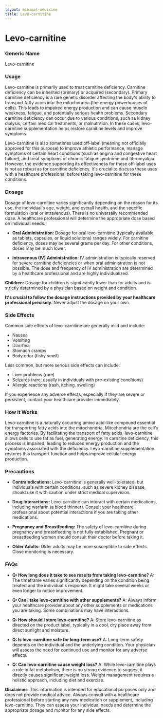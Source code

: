 ```yaml
---
layout: minimal-medicine
title: Levo-carnitine
---
```


# Levo-carnitine
### Generic Name
Levo-carnitine

### Usage
Levo-carnitine is primarily used to treat carnitine deficiency.  Carnitine deficiency can be inherited (primary) or acquired (secondary).  Primary carnitine deficiency is a rare genetic disorder affecting the body's ability to transport fatty acids into the mitochondria (the energy powerhouses of cells). This leads to impaired energy production and can cause muscle weakness, fatigue, and potentially serious health problems.  Secondary carnitine deficiency can occur due to various conditions, such as kidney dialysis, certain medical treatments, or malnutrition. In these cases, levo-carnitine supplementation helps restore carnitine levels and improve symptoms.

Levo-carnitine is also sometimes used off-label (meaning not officially approved for this purpose) to improve athletic performance, manage symptoms of certain heart conditions (such as angina and congestive heart failure), and treat symptoms of chronic fatigue syndrome and fibromyalgia. However, the evidence supporting its effectiveness for these off-label uses is not as robust as for carnitine deficiency.  It's crucial to discuss these uses with a healthcare professional before taking levo-carnitine for these conditions.


### Dosage

Dosage of levo-carnitine varies significantly depending on the reason for its use, the individual's age, weight, and overall health, and the specific formulation (oral or intravenous).  There is no universally recommended dose. A healthcare professional will determine the appropriate dose based on individual needs.

* **Oral Administration:**  Dosage for oral levo-carnitine (typically available as tablets, capsules, or liquid solutions) ranges widely.  For carnitine deficiency, doses may be several grams per day.  For other conditions, doses may be much lower.

* **Intravenous (IV) Administration:**  IV administration is typically reserved for severe carnitine deficiencies or when oral administration is not possible.  The dose and frequency of IV administration are determined by a healthcare professional and are highly individualized.


**Children:**  Dosage for children is significantly lower than for adults and is strictly determined by a physician based on weight and condition.


**It's crucial to follow the dosage instructions provided by your healthcare professional precisely.** Never adjust the dosage on your own.


### Side Effects

Common side effects of levo-carnitine are generally mild and include:

* Nausea
* Vomiting
* Diarrhea
* Stomach cramps
* Body odor (fishy smell)


Less common, but more serious side effects can include:

* Liver problems (rare)
* Seizures (rare, usually in individuals with pre-existing conditions)
* Allergic reactions (rash, itching, swelling)


If you experience any adverse effects, especially if they are severe or persistent, contact your healthcare provider immediately.


### How it Works

Levo-carnitine is a naturally occurring amino acid-like compound essential for transporting fatty acids into the mitochondria.  Mitochondria are the cell's energy factories.  By facilitating the transport of fatty acids, levo-carnitine allows cells to use fat as fuel, generating energy.  In carnitine deficiency, this process is impaired, leading to reduced energy production and the symptoms associated with the deficiency. Levo-carnitine supplementation restores this transport function and helps improve cellular energy production.


### Precautions

* **Contraindications:** Levo-carnitine is generally well-tolerated, but individuals with certain conditions, such as severe kidney disease, should use it with caution under strict medical supervision.

* **Drug Interactions:**  Levo-carnitine can interact with certain medications, including warfarin (a blood thinner). Consult your healthcare professional about potential interactions if you are taking other medications.

* **Pregnancy and Breastfeeding:** The safety of levo-carnitine during pregnancy and breastfeeding is not fully established.  Pregnant or breastfeeding women should consult their doctor before taking it.

* **Older Adults:** Older adults may be more susceptible to side effects.  Close monitoring is necessary.


### FAQs

* **Q: How long does it take to see results from taking levo-carnitine?** A:  The timeframe varies significantly depending on the condition being treated and the individual's response. It might take several weeks or even longer to notice improvement.

* **Q: Can I take levo-carnitine with other supplements?** A:  Always inform your healthcare provider about any other supplements or medications you are taking. Some combinations may have interactions.

* **Q: How should I store levo-carnitine?** A: Store levo-carnitine as directed on the product label, typically in a cool, dry place away from direct sunlight and moisture.

* **Q: Is levo-carnitine safe for long-term use?** A: Long-term safety depends on the individual and the underlying condition.  Your physician will assess the need for continued use and monitor for any adverse effects.

* **Q: Can levo-carnitine cause weight loss?** A: While levo-carnitine plays a role in fat metabolism, there is no strong evidence to suggest it directly causes significant weight loss.  Weight management requires a holistic approach, including diet and exercise.

**Disclaimer:** This information is intended for educational purposes only and does not provide medical advice.  Always consult with a healthcare professional before starting any new medication or supplement, including levo-carnitine.  They can assess your individual needs and determine the appropriate dosage and monitor for any side effects.

